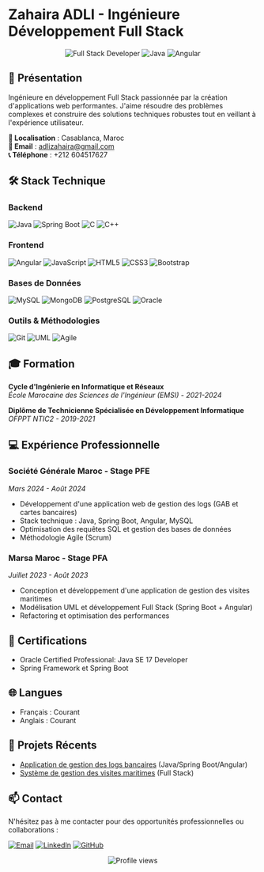 # Zahaira ADLI - Ingénieure Développement Full Stack

<div align="center">
  <img src="https://img.shields.io/badge/Full%20Stack-Developer-6DB33F?style=for-the-badge" alt="Full Stack Developer">
  <img src="https://img.shields.io/badge/Java-Expert-ED8B00?style=for-the-badge&logo=java" alt="Java">
  <img src="https://img.shields.io/badge/Angular-DD0031?style=for-the-badge&logo=angular" alt="Angular">
</div>

## 👋 Présentation

Ingénieure en développement Full Stack passionnée par la création d'applications web performantes. J'aime résoudre des problèmes complexes et construire des solutions techniques robustes tout en veillant à l'expérience utilisateur.

**📍 Localisation** : Casablanca, Maroc  
**📧 Email** : [adlizahaira@gmail.com](mailto:adlizahaira@gmail.com)  
**📞 Téléphone** : +212 604517627  

## 🛠️ Stack Technique

### Backend
![Java](https://img.shields.io/badge/Java-ED8B00?style=flat&logo=openjdk&logoColor=white)
![Spring Boot](https://img.shields.io/badge/Spring_Boot-6DB33F?style=flat&logo=spring&logoColor=white)
![C](https://img.shields.io/badge/C-00599C?style=flat&logo=c&logoColor=white)
![C++](https://img.shields.io/badge/C++-00599C?style=flat&logo=c%2B%2B&logoColor=white)

### Frontend
![Angular](https://img.shields.io/badge/Angular-DD0031?style=flat&logo=angular&logoColor=white)
![JavaScript](https://img.shields.io/badge/JavaScript-F7DF1E?style=flat&logo=javascript&logoColor=black)
![HTML5](https://img.shields.io/badge/HTML5-E34F26?style=flat&logo=html5&logoColor=white)
![CSS3](https://img.shields.io/badge/CSS3-1572B6?style=flat&logo=css3&logoColor=white)
![Bootstrap](https://img.shields.io/badge/Bootstrap-7952B3?style=flat&logo=bootstrap&logoColor=white)

### Bases de Données
![MySQL](https://img.shields.io/badge/MySQL-4479A1?style=flat&logo=mysql&logoColor=white)
![MongoDB](https://img.shields.io/badge/MongoDB-47A248?style=flat&logo=mongodb&logoColor=white)
![PostgreSQL](https://img.shields.io/badge/PostgreSQL-4169E1?style=flat&logo=postgresql&logoColor=white)
![Oracle](https://img.shields.io/badge/Oracle-F80000?style=flat&logo=oracle&logoColor=white)

### Outils & Méthodologies
![Git](https://img.shields.io/badge/Git-F05032?style=flat&logo=git&logoColor=white)
![UML](https://img.shields.io/badge/UML-FF6F00?style=flat)
![Agile](https://img.shields.io/badge/Agile-009688?style=flat&logo=agile&logoColor=white)

## 🎓 Formation

**Cycle d'Ingénierie en Informatique et Réseaux**  
*École Marocaine des Sciences de l'Ingénieur (EMSI) - 2021-2024*

**Diplôme de Technicienne Spécialisée en Développement Informatique**  
*OFPPT NTIC2 - 2019-2021*

## 💻 Expérience Professionnelle

### Société Générale Maroc - Stage PFE
*Mars 2024 - Août 2024*  
- Développement d'une application web de gestion des logs (GAB et cartes bancaires)
- Stack technique : Java, Spring Boot, Angular, MySQL
- Optimisation des requêtes SQL et gestion des bases de données
- Méthodologie Agile (Scrum)

### Marsa Maroc - Stage PFA
*Juillet 2023 - Août 2023*  
- Conception et développement d'une application de gestion des visites maritimes
- Modélisation UML et développement Full Stack (Spring Boot + Angular)
- Refactoring et optimisation des performances

## 📜 Certifications
- Oracle Certified Professional: Java SE 17 Developer
- Spring Framework et Spring Boot

## 🌐 Langues
- Français : Courant
- Anglais : Courant

## 📌 Projets Récents
- [Application de gestion des logs bancaires](https://github.com/Zahaira-Adli/projet-societe-generale) (Java/Spring Boot/Angular)
- [Système de gestion des visites maritimes](https://github.com/Zahaira-Adli/projet-marsa-maroc) (Full Stack)

## 📫 Contact
N'hésitez pas à me contacter pour des opportunités professionnelles ou collaborations :

[![Email](https://img.shields.io/badge/Email-adlizahaira@gmail.com-D14836?style=flat&logo=gmail&logoColor=white)](mailto:adlizahaira@gmail.com)
[![LinkedIn](https://img.shields.io/badge/LinkedIn-Zahaira_ADLI-0077B5?style=flat&logo=linkedin&logoColor=white)](https://linkedin.com/in/zahaira-adli)
[![GitHub](https://img.shields.io/badge/GitHub-Zahaira_Adli-181717?style=flat&logo=github&logoColor=white)](https://github.com/Zahaira-Adli)

<div align="center">
  <img src="https://komarev.com/ghpvc/?username=Zahaira-Adli&label=Profile%20Views&color=blueviolet" alt="Profile views">
</div>
